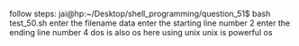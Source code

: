 follow steps:
jai@hp:~/Desktop/shell_programming/question_51$ bash test_50.sh 
enter the filename
data
enter the starting line number
2
enter the ending line number
4
dos is also os
here using unix
unix is powerful os